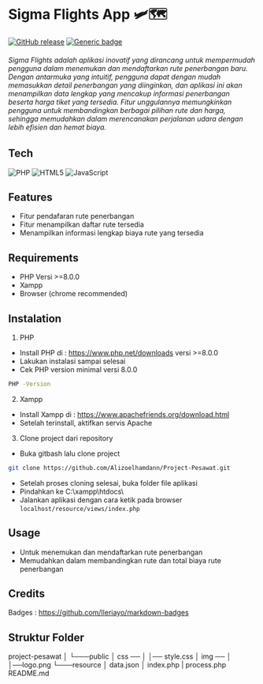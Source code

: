 # Sigma Flights App 🛩🗺️

[![GitHub release](https://img.shields.io/github/release/Naereen/StrapDown.js.svg)](https://GitHub.com/Naereen/StrapDown.js/releases/) [![Generic badge](https://img.shields.io/badge/Build-Dev-<COLOR>.svg)](https://shields.io/)

###### Sigma Flights adalah aplikasi inovatif yang dirancang untuk mempermudah pengguna dalam menemukan dan mendaftarkan rute penerbangan baru. Dengan antarmuka yang intuitif, pengguna dapat dengan mudah memasukkan detail penerbangan yang diinginkan, dan aplikasi ini akan menampilkan data lengkap yang mencakup informasi penerbangan beserta harga tiket yang tersedia. Fitur unggulannya memungkinkan pengguna untuk membandingkan berbagai pilihan rute dan harga, sehingga memudahkan dalam merencanakan perjalanan udara dengan lebih efisien dan hemat biaya.

## Tech

![PHP](https://img.shields.io/badge/php-%23777BB4.svg?style=for-the-badge&logo=php&logoColor=white) ![HTML5](https://img.shields.io/badge/html5-%23E34F26.svg?style=for-the-badge&logo=html5&logoColor=white) ![JavaScript](https://img.shields.io/badge/javascript-%23323330.svg?style=for-the-badge&logo=javascript&logoColor=%23F7DF1E)

## Features

- Fitur pendafaran rute penerbangan
- Fitur menampilkan daftar rute tersedia
- Menampilkan informasi lengkap biaya rute yang tersedia

## Requirements

- PHP Versi >=8.0.0
- Xampp
- Browser (chrome recommended)

## Instalation

1. PHP

- Install PHP di : https://www.php.net/downloads versi >=8.0.0
- Lakukan instalasi sampai selesai
- Cek PHP version minimal versi 8.0.0

```sh
PHP -Version
```

2. Xampp

- Install Xampp di : https://www.apachefriends.org/download.html
- Setelah terinstall, aktifkan servis Apache

3. Clone project dari repository

- Buka gitbash lalu clone project

```sh
git clone https://github.com/Alizoelhamdann/Project-Pesawat.git
```

- Setelah proses cloning selesai, buka folder file aplikasi
- Pindahkan ke C:\xampp\htdocs\
- Jalankan aplikasi dengan cara ketik pada browser `localhost/resource/views/index.php`

## Usage

- Untuk menemukan dan mendaftarkan rute penerbangan
- Memudahkan dalam membandingkan rute dan total biaya rute penerbangan

## Credits

Badges : https://github.com/Ileriayo/markdown-badges

## Struktur Folder

project-pesawat
│
└───public
│ css ──
│ │── style.css
│ img ──
│ │──logo.png
└───resource
│ data.json
│ index.php
| process.php
README.md
